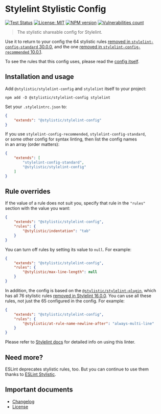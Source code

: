 # Stylelint Stylistic Config

[![Test Status][test-image]][test-url]
[![License: MIT][license-image]][license-url]
[![NPM version][npm-image]][npm-url]
[![Vulnerabilities count][vulnerabilities-image]][vulnerabilities-url]

> The stylistic shareable config for Stylelint.

Use it to return to your config the 64 stylistic rules [removed in `stylelint-config-standard` 30.0.0](https://github.com/stylelint/stylelint-config-standard/releases/tag/30.0.0), and the one [removed in `stylelint-config-recommended` 10.0.1](https://github.com/stylelint/stylelint-config-recommended/releases/tag/10.0.1).

To see the rules that this config uses, please read the [config itself](./.stylelintrc).

## Installation and usage

Add `@stylistic/stylelint-config` and `stylelint` itself to your project:

```shell
npm add -D @stylistic/stylelint-config stylelint
```

Set your `.stylelintrc.json` to:

```json
{
	"extends": "@stylistic/stylelint-config"
}
```

If you use `stylelint-config-recommended`, `stylelint-config-standard`, or some other config for syntax linting, then list the config names in an array (order matters):

```json
{
	"extends": [
		"stylelint-config-standard",
		"@stylistic/stylelint-config"
	]
}
```

## Rule overrides

If the value of a rule does not suit you, specify that rule in the `"rules"` section with the value you want:

```json
{
	"extends": "@stylistic/stylelint-config",
	"rules": {
		"@stylistic/indentation": "tab"
	}
}
```

You can turn off rules by setting its value to `null`. For example:

```json
{
	"extends": "@stylistic/stylelint-config",
	"rules": {
		"@stylistic/max-line-length": null
	}
}
```

In addition, the config is based on the [`@stylistic/stylelint-plugin`](https://www.npmjs.com/package/@stylistic/stylelint-plugin), which has all 76 stylistic rules [removed in Stylelint 16.0.0](https://github.com/stylelint/stylelint/releases/tag/16.0.0). You can use all these rules, not just the 65 configured in the config. For example:

```json
{
	"extends": "@stylistic/stylelint-config",
	"rules": {
		"@stylistic/at-rule-name-newline-after": "always-multi-line"
	}
}
```

Please refer to [Stylelint docs](https://stylelint.io/user-guide/get-started) for detailed info on using this linter.

## Need more?

ESLint deprecates stylistic rules, too. But you can continue to use them thanks to [ESLint Stylistic](https://eslint.style).

## Important documents

- [Changelog](https://github.com/stylelint-stylistic/stylelint-config/blob/main/CHANGELOG.md)
- [License](./LICENSE)

[test-url]: https://github.com/stylelint-stylistic/stylelint-config/actions
[test-image]: https://github.com/stylelint-stylistic/stylelint-config/actions/workflows/test.yml/badge.svg?branch=main

[npm-url]: https://www.npmjs.com/package/@stylistic/stylelint-config
[npm-image]: https://img.shields.io/npm/v/@stylistic/stylelint-config?logo=npm&logoColor=fff

[license-url]: https://github.com/stylelint-stylistic/stylelint-config/blob/main/LICENSE
[license-image]: https://img.shields.io/badge/License-MIT-limegreen.svg

[vulnerabilities-url]: https://snyk.io/test/github/stylelint-stylistic/stylelint-config
[vulnerabilities-image]: https://snyk.io/test/github/stylelint-stylistic/stylelint-config/badge.svg
